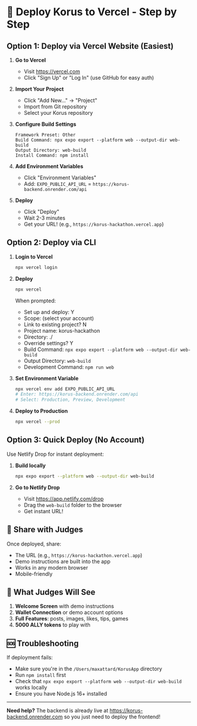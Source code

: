 # 🚀 Deploy Korus to Vercel - Step by Step

## Option 1: Deploy via Vercel Website (Easiest)

1. **Go to Vercel**
   - Visit https://vercel.com
   - Click "Sign Up" or "Log In" (use GitHub for easy auth)

2. **Import Your Project**
   - Click "Add New..." → "Project"
   - Import from Git repository
   - Select your Korus repository

3. **Configure Build Settings**
   ```
   Framework Preset: Other
   Build Command: npx expo export --platform web --output-dir web-build
   Output Directory: web-build
   Install Command: npm install
   ```

4. **Add Environment Variables**
   - Click "Environment Variables"
   - Add: `EXPO_PUBLIC_API_URL` = `https://korus-backend.onrender.com/api`

5. **Deploy**
   - Click "Deploy"
   - Wait 2-3 minutes
   - Get your URL! (e.g., `https://korus-hackathon.vercel.app`)

## Option 2: Deploy via CLI

1. **Login to Vercel**
   ```bash
   npx vercel login
   ```

2. **Deploy**
   ```bash
   npx vercel
   ```
   
   When prompted:
   - Set up and deploy: Y
   - Scope: (select your account)
   - Link to existing project? N
   - Project name: korus-hackathon
   - Directory: ./
   - Override settings? Y
   - Build Command: `npx expo export --platform web --output-dir web-build`
   - Output Directory: `web-build`
   - Development Command: `npm run web`

3. **Set Environment Variable**
   ```bash
   npx vercel env add EXPO_PUBLIC_API_URL
   # Enter: https://korus-backend.onrender.com/api
   # Select: Production, Preview, Development
   ```

4. **Deploy to Production**
   ```bash
   npx vercel --prod
   ```

## Option 3: Quick Deploy (No Account)

Use Netlify Drop for instant deployment:

1. **Build locally**
   ```bash
   npx expo export --platform web --output-dir web-build
   ```

2. **Go to Netlify Drop**
   - Visit https://app.netlify.com/drop
   - Drag the `web-build` folder to the browser
   - Get instant URL!

## 🎯 Share with Judges

Once deployed, share:
- The URL (e.g., `https://korus-hackathon.vercel.app`)
- Demo instructions are built into the app
- Works in any modern browser
- Mobile-friendly

## 📱 What Judges Will See

1. **Welcome Screen** with demo instructions
2. **Wallet Connection** or demo account options
3. **Full Features**: posts, images, likes, tips, games
4. **5000 ALLY tokens** to play with

## 🆘 Troubleshooting

If deployment fails:
- Make sure you're in the `/Users/maxattard/KorusApp` directory
- Run `npm install` first
- Check that `npx expo export --platform web --output-dir web-build` works locally
- Ensure you have Node.js 16+ installed

---

**Need help?** The backend is already live at https://korus-backend.onrender.com so you just need to deploy the frontend!